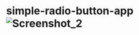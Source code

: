 # simple-radio-button-app![Screenshot_2](https://user-images.githubusercontent.com/102316710/161422915-865538b5-d30a-477e-a9cd-86c032bd803e.png)
